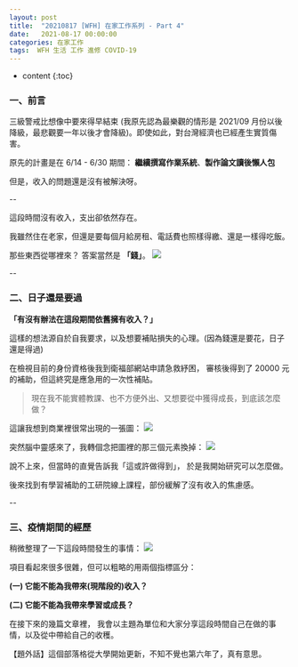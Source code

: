 ```yaml
---
layout: post
title:  "20210817 [WFH] 在家工作系列 - Part 4"
date:   2021-08-17 00:00:00
categories: 在家工作
tags:  WFH 生活 工作 進修 COVID-19
---
```



* content
{:toc}


### 一、前言

三級警戒比想像中要來得早結束 (我原先認為最樂觀的情形是 2021/09 月份以後降級，最悲觀要一年以後才會降級)。即使如此，對台灣經濟也已經產生實質傷害。

原先的計畫是在 6/14 - 6/30 期間：
**繼續撰寫作業系統**、**製作論文讀後懶人包**

但是，收入的問題還是沒有被解決呀。


--


這段時間沒有收入，支出卻依然存在。

我雖然住在老家，但還是要每個月給房租、電話費也照樣得繳、還是一樣得吃飯。

那些東西從哪裡來？ 答案當然是 **「錢」**。
![](https://i.imgur.com/hmZ0VXF.png)


--


### 二、日子還是要過

**「有沒有辦法在這段期間依舊擁有收入？」**

這樣的想法源自於自我要求，以及想要補貼損失的心理。(因為錢還是要花，日子還是得過)

在檢視目前的身份資格後我到衛福部網站申請急救紓困，
審核後得到了 20000 元的補助，但這終究是應急用的一次性補貼。

> 現在我不能實體教課、也不方便外出、又想要從中獲得成長，到底該怎麼做？

這讓我想到商業裡很常出現的一張圖：
![](https://i.imgur.com/jNC3Tje.jpg)

突然腦中靈感來了，我轉個念把圖裡的那三個元素換掉：
![](https://i.imgur.com/mvVQ7wp.jpg)

說不上來，但當時的直覺告訴我「這或許做得到」，
於是我開始研究可以怎麼做。

後來找到有學習補助的工研院線上課程，部份緩解了沒有收入的焦慮感。


--


### 三、疫情期間的經歷

稍微整理了一下這段時間發生的事情：
![](https://i.imgur.com/gbPE8vM.png)


項目看起來很多很雜，但可以粗略的用兩個指標區分：

**(一) 它能不能為我帶來(現階段的)收入？**

**(二) 它能不能為我帶來學習或成長？**

在接下來的幾篇文章裡，
我會以主題為單位和大家分享這段時間自己在做的事情，以及從中帶給自己的收穫。

【題外話】這個部落格從大學開始更新，不知不覺也第六年了，真有意思。









